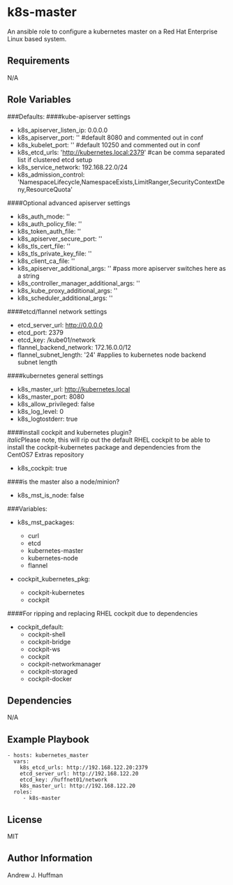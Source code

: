 k8s-master
=========

An ansible role to configure a kubernetes master on a Red Hat Enterprise Linux based system.

Requirements
------------

N/A

Role Variables
--------------

###Defaults:
####kube-apiserver settings
* k8s_apiserver_listen_ip: 0.0.0.0
* k8s_apiserver_port: ''                   #default 8080 and commented out in conf
* k8s_kubelet_port: ''                     #default 10250 and commented out in conf
* k8s_etcd_urls: 'http://kubernetes.local:2379' #can be comma separated list if clustered etcd setup
* k8s_service_network: 192.168.22.0/24
* k8s_admission_control: 'NamespaceLifecycle,NamespaceExists,LimitRanger,SecurityContextDeny,ResourceQuota'

####Optional advanced apiserver settings
* k8s_auth_mode: ''
* k8s_auth_policy_file: ''
* k8s_token_auth_file: ''
* k8s_apiserver_secure_port: ''
* k8s_tls_cert_file: ''
* k8s_tls_private_key_file: ''
* k8s_client_ca_file: ''
* k8s_apiserver_additional_args: ''        #pass more apiserver switches here as a string
* k8s_controller_manager_additional_args: ''
* k8s_kube_proxy_additional_args: ''
* k8s_scheduler_additional_args: ''

####etcd/flannel network settings
* etcd_server_url: http://0.0.0.0
* etcd_port: 2379
* etcd_key: /kube01/network
* flannel_backend_network: 172.16.0.0/12
* flannel_subnet_length: '24' #applies to kubernetes node backend subnet length

####kubernetes general settings
* k8s_master_url: http://kubernetes.local
* k8s_master_port: 8080
* k8s_allow_privileged: false
* k8s_log_level: 0
* k8s_logtostderr: true

####install cockpit and kubernetes plugin?  
*italic*Please note, this will rip out the default RHEL cockpit to be able to install the cockpit-kubernetes package and dependencies from the CentOS7 Extras repository
* k8s_cockpit: true

####is the master also a node/minion?
* k8s_mst_is_node: false

###Variables:
* k8s_mst_packages:
   - curl
   - etcd
   - kubernetes-master
   - kubernetes-node
   - flannel

* cockpit_kubernetes_pkg: 
    - cockpit-kubernetes
    - cockpit

####For ripping and replacing RHEL cockpit due to dependencies
* cockpit_default:
    - cockpit-shell
    - cockpit-bridge
    - cockpit-ws
    - cockpit
    - cockpit-networkmanager
    - cockpit-storaged
    - cockpit-docker


Dependencies
------------

N/A

Example Playbook
----------------

    - hosts: kubernetes_master
      vars:
        k8s_etcd_urls: http://192.168.122.20:2379
        etcd_server_url: http://192.168.122.20
        etcd_key: /huffnet01/network
        k8s_master_url: http://192.168.122.20
      roles:
         - k8s-master

License
-------

MIT

Author Information
------------------

Andrew J. Huffman
